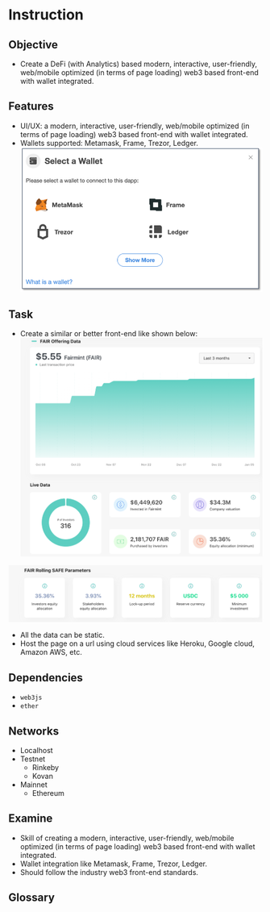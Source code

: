 # Instruction

## Objective
* Create a DeFi (with Analytics) based modern, interactive, user-friendly, web/mobile optimized (in terms of page loading) web3 based front-end with wallet integrated.

## Features
* UI/UX: a modern, interactive, user-friendly, web/mobile optimized (in terms of page loading) web3 based front-end with wallet integrated.
* Wallets supported: Metamask, Frame, Trezor, Ledger.
![](./img/wallet.png)

## Task
* Create a similar or better front-end like shown below:
![](img/screen_1.png)

![](img/screen_2.png)

* All the data can be static.
* Host the page on a url using cloud services like Heroku, Google cloud, Amazon AWS, etc.

## Dependencies
* `web3js`
* `ether`

## Networks
* Localhost
* Testnet
	- Rinkeby
	- Kovan
* Mainnet
	- Ethereum

## Examine
* Skill of creating a modern, interactive, user-friendly, web/mobile optimized (in terms of page loading) web3 based front-end with wallet integrated.
* Wallet integration like Metamask, Frame, Trezor, Ledger.
* Should follow the industry web3 front-end standards.

## Glossary
